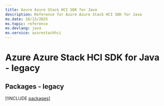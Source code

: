 ```yaml
---
title: Azure Azure Stack HCI SDK for Java
description: Reference for Azure Azure Stack HCI SDK for Java
ms.date: 10/13/2025
ms.topic: reference
ms.devlang: java
ms.service: azurestackhci
---
```

# Azure Azure Stack HCI SDK for Java - legacy
## Packages - legacy
[!INCLUDE [packages](azure-stack-hci-index.md)]